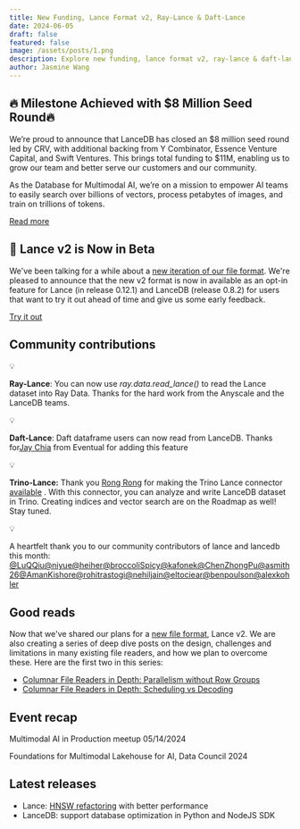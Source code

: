 ```yaml
---
title: New Funding, Lance Format v2, Ray-Lance & Daft-Lance
date: 2024-06-05
draft: false
featured: false
image: /assets/posts/1.png
description: Explore new funding, lance format v2, ray-lance & daft-lance with practical insights and expert guidance from the LanceDB team.
author: Jasmine Wang
---
```

## 🔥 Milestone Achieved with $8 Million Seed Round🔥

We’re proud to announce that LanceDB has closed an $8 million seed round led by CRV, with additional backing from Y Combinator, Essence Venture Capital, and Swift Ventures. This brings total funding to $11M, enabling us to grow our team and better serve our customers and our community.

As the Database for Multimodal AI, we’re on a mission to empower AI teams to easily search over billions of vectors, process petabytes of images, and train on trillions of tokens.

[Read more](__GHOST_URL__/new-funding-and-a-new-foundation-for-multimodal-ai-data/)

## 🚀 Lance v2 is Now in Beta

We've been talking for a while about a [new iteration of our file format](__GHOST_URL__/lance-v2/).  We're pleased to announce that the new v2 format is now in available as an opt-in feature for Lance (in release 0.12.1) and LanceDB (release 0.8.2) for users that want to try it out ahead of time and give us some early feedback.

[Try it out](__GHOST_URL__/lance-v2-is-now-in-beta/)

## Community contributions

💡

**Ray-Lance**: You can now use *ray.data.read_lance()* to read the Lance dataset into Ray Data. Thanks for the hard work from the Anyscale and the LanceDB teams.

💡

**Daft-Lance**: Daft dataframe users can now read from LanceDB. Thanks for[Jay Chia](https://github.com/jaychia) from Eventual for adding this feature

💡

**Trino-Lance:** Thank you [Rong Rong](https://github.com/walterddr) for making the Trino Lance connector [available](https://github.com/trinodb/trino/pull/21880) . With this connector, you can analyze and write LanceDB dataset in Trino. Creating indices and vector search are on the Roadmap as well! Stay tuned. 

💡

A heartfelt thank you to our community contributors of lance and lancedb this month: [@LuQQiu](https://github.com/LuQQiu)[@niyue](https://github.com/niyue)[@heiher](https://github.com/heiher)[@broccoliSpicy](https://github.com/broccoliSpicy)[@kafonek](https://github.com/kafonek)[@ChenZhongPu](https://github.com/ChenZhongPu)[@asmith26](https://github.com/asmith26)[@AmanKishore](https://github.com/AmanKishore)[@rohitrastogi](https://github.com/rohitrastogi)[@nehiljain](https://github.com/nehiljain)[@eltociear](https://github.com/eltociear)[@benpoulson](https://github.com/benpoulson)[@alexkohler](https://github.com/alexkohler)

## Good reads

Now that we've shared our plans for a [new file format](__GHOST_URL__/lance-v2/), Lance v2. We are also creating a series of deep dive posts on the design, challenges and limitations in many existing file readers, and how we plan to overcome these. Here are the first two in this series:

- [Columnar File Readers in Depth: Parallelism without Row Groups](__GHOST_URL__/file-readers-in-depth-parallelism-without-row-groups/)
- [Columnar File Readers in Depth: Scheduling vs Decoding](__GHOST_URL__/splitting-scheduling-from-decoding/)

## Event recap

Multimodal AI in Production meetup 05/14/2024

Foundations for Multimodal Lakehouse for AI, Data Council 2024

## Latest releases

- Lance: [HNSW refactoring](https://github.com/lancedb/lance/pull/2353) with better performance
- LanceDB: support database optimization in Python and NodeJS SDK
